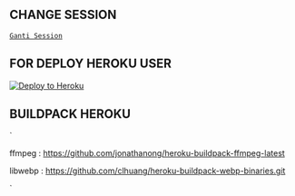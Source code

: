 ## CHANGE SESSION

[`Ganti Session`](https://github.com/ALDI33/SAINS-BOT-V1.0.0/blob/master/data/sessions/whatsappWeb.json#L1)

## FOR DEPLOY HEROKU USER

<p><a href="https://heroku.com/deploy?template=https://github.com/ALDI33/SAINS-BOT-V1.0.0"> <img src="https://www.herokucdn.com/deploy/button.svg" alt="Deploy to Heroku" /></a></p>







## BUILDPACK HEROKU

`


ffmpeg : https://github.com/jonathanong/heroku-buildpack-ffmpeg-latest


libwebp : https://github.com/clhuang/heroku-buildpack-webp-binaries.git


`
